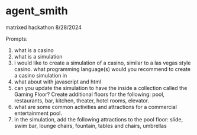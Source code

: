 # agent_smith
matrixed hackathon 8/28/2024

Prompts:
1. what is a casino
2. what is a simulation
3. i would like to create a simulation of a casino, similar to a las vegas style casino. what programming language(s) would you recommend to create a casino simulation in
4. what about with javascript and html
5. can you update the simulation to have the inside a collection called the Gaming Floor? Create additional floors for the following: pool, restaurants, bar, kitchen, theater, hotel rooms, elevator.
6. what are some common activities and attractions for a commercial entertainment pool. <NOGO>
7. in the simulation, add the following attractions to the pool floor: slide, swim bar, lounge chairs, fountain, tables and chairs, umbrellas